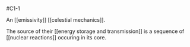 #C1-1 

An [[emissivity]] [[celestial mechanics]].

The source of their [[energy storage and transmission]] is a sequence of [[nuclear reactions]] occuring in its core.